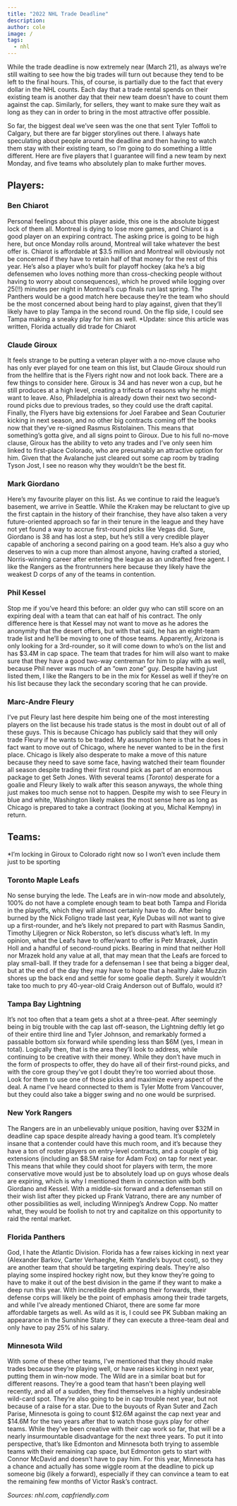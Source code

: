 ```yaml
---
title: "2022 NHL Trade Deadline"
description: 
author: cole
image: /
tags:
  - nhl
---
```


While the trade deadline is now extremely near (March 21), as always we’re still waiting to see how the big trades will turn out because they tend to be left to the final hours. This, of course, is partially due to the fact that every dollar in the NHL counts. Each day that a trade rental spends on their existing team is another day that their new team doesn’t have to count them against the cap. Similarly, for sellers, they want to make sure they wait as long as they can in order to bring in the most attractive offer possible. 

So far, the biggest deal we’ve seen was the one that sent Tyler Toffoli to Calgary, but there are far bigger storylines out there. I always hate speculating about people around the deadline and then having to watch them stay with their existing team, so I’m going to do something a little different. Here are five players that I guarantee will find a new team by next Monday, and five teams who absolutely plan to make further moves.

## Players:

### Ben Chiarot
Personal feelings about this player aside, this one is the absolute biggest lock of them all. Montreal is dying to lose more games, and Chiarot is a good player on an expiring contract. The asking price is going to be high here, but once Monday rolls around, Montreal will take whatever the best offer is. Chiarot is affordable at $3.5 million and Montreal will obviously not be concerned if they have to retain half of that money for the rest of this year. He’s also a player who’s built for playoff hockey (aka he’s a big defensemen who loves nothing more than cross-checking people without having to worry about consequences), which he proved while logging over 25(!!) minutes per night in Montreal’s cup finals run last spring. The Panthers would be a good match here because they’re the team who should be the most concerned about being hard to play against, given that they’ll likely have to play Tampa in the second round. On the flip side, I could see Tampa making a sneaky play for him as well.
*Update: since this article was written, Florida actually did trade for Chiarot

### Claude Giroux
It feels strange to be putting a veteran player with a no-move clause who has only ever played for one team on this list, but Claude Giroux should run from the hellfire that is the Flyers right now and not look back. There are a few things to consider here. Giroux is 34 and has never won a cup, but he still produces at a high level, creating a trifecta of reasons why he might want to leave. Also, Philadelphia is already down their next two second-round picks due to previous trades, so they could use the draft capital. Finally, the Flyers have big extensions for Joel Farabee and Sean Couturier kicking in next season, and no other big contracts coming off the books now that they’ve re-signed Rasmus Ristolainen. This means that something’s gotta give, and all signs point to Giroux. Due to his full no-move clause, Giroux has the ability to veto any trades and I’ve only seen him linked to first-place Colorado, who are presumably an attractive option for him. Given that the Avalanche just cleared out some cap room by trading Tyson Jost, I see no reason why they wouldn’t be the best fit. 

### Mark Giordano
Here’s my favourite player on this list. As we continue to raid the league’s basement, we arrive in Seattle. While the Kraken may be reluctant to give up the first captain in the history of their franchise, they have also taken a very future-oriented approach so far in their tenure in the league and they have not yet found a way to accrue first-round picks like Vegas did. Sure, Giordano is 38 and has lost a step, but he’s still a very credible player capable of anchoring a second pairing on a good team. He’s also a guy who deserves to win a cup more than almost anyone, having crafted a storied, Norris-winning career after entering the league as an undrafted free agent. I like the Rangers as the frontrunners here because they likely have the weakest D corps of any of the teams in contention.

### Phil Kessel
Stop me if you’ve heard this before: an older guy who can still score on an expiring deal with a team that can eat half of his contract. The only difference here is that Kessel may not want to move as he adores the anonymity that the desert offers, but with that said, he has an eight-team trade list and he’ll be moving to one of those teams. Apparently, Arizona is only looking for a 3rd-rounder, so it will come down to who’s on the list and has $3.4M in cap space. The team that trades for him will also want to make sure that they have a good two-way centreman for him to play with as well, because Phil never was much of an “own zone” guy. Despite having just listed them, I like the Rangers to be in the mix for Kessel as well if they’re on his list because they lack the secondary scoring that he can provide. 

### Marc-Andre Fleury
I’ve put Fleury last here despite him being one of the most interesting players on the list because his trade status is the most in doubt out of all of these guys. This is because Chicago has publicly said that they will only trade Fleury if he wants to be traded. My assumption here is that he does in fact want to move out of Chicago, where he never wanted to be in the first place. Chicago is likely also desperate to make a move of this nature because they need to save some face, having watched their team flounder all season despite trading their first round pick as part of an enormous package to get Seth Jones. With several teams (*Toronto*) desperate for a goalie and Fleury likely to walk after this season anyways, the whole thing just makes too much sense not to happen. Despite my wish to see Fleury in blue and white, Washington likely makes the most sense here as long as Chicago is prepared to take a contract (looking at you, Michal Kempny) in return. 

## Teams:

*I’m locking in Giroux to Colorado right now so I won’t even include them just to be sporting

### Toronto Maple Leafs
No sense burying the lede. The Leafs are in win-now mode and absolutely, 100% do not have a complete enough team to beat both Tampa and Florida in the playoffs, which they will almost certainly have to do. After being burned by the Nick Foligno trade last year, Kyle Dubas will not want to give up a first-rounder, and he’s likely not prepared to part with Rasmus Sandin, Timothy Liljegren or Nick Roberston, so let’s discuss what’s left. In my opinion, what the Leafs have to offer/want to offer is Petr Mrazek, Justin Holl and a handful of second-round picks. Bearing in mind that neither Holl nor Mrazek hold any value at all, that may mean that the Leafs are forced to play small-ball. If they trade for a defenseman I see that being a bigger deal, but at the end of the day they may have to hope that a healthy Jake Muzzin shores up the back end and settle for some goalie depth. Surely it wouldn’t take too much to pry 40-year-old Craig Anderson out of Buffalo, would it?

### Tampa Bay Lightning
It’s not too often that a team gets a shot at a three-peat. After seemingly being in big trouble with the cap last off-season, the Lightning deftly let go of their entire third line and Tyler Johnson, and remarkably formed a passable bottom six forward while spending less than $6M (yes, I mean in total). Logically then, that is the area they’ll look to address, while continuing to be creative with their money. While they don’t have much in the form of prospects to offer, they do have all of their first-round picks, and with the core group they’ve got I doubt they’re too worried about those. Look for them to use one of those picks and maximize every aspect of the deal. A name I’ve heard connected to them is Tyler Motte from Vancouver, but they could also take a bigger swing and no one would be surprised. 

### New York Rangers
The Rangers are in an unbelievably unique position, having over $32M in deadline cap space despite already having a good team. It’s completely insane that a contender could have this much room, and it’s because they have a ton of roster players on entry-level contracts, and a couple of big extensions (including an $8.5M raise for Adam Fox) on tap for next year. This means that while they could shoot for players with term, the more conservative move would just be to absolutely load up on guys whose deals are expiring, which is why I mentioned them in connection with both Giordano and Kessel. With a middle-six forward and a defenseman still on their wish list after they picked up Frank Vatrano, there are any number of other possibilities as well, including Winnipeg’s Andrew Copp. No matter what, they would be foolish to not try and capitalize on this opportunity to raid the rental market.

### Florida Panthers
God, I hate the Atlantic Division. Florida has a few raises kicking in next year (Alexander Barkov, Carter Verhaeghe, Keith Yandle’s buyout cost), so they are another team that should be targeting expiring deals. They’re also playing some inspired hockey right now, but they know they’re going to have to make it out of the best division in the game if they want to make a deep run this year. With incredible depth among their forwards, their defense corps will likely be the point of emphasis among their trade targets, and while I’ve already mentioned Chiarot, there are some far more affordable targets as well. As wild as it is, I could see PK Subban making an appearance in the Sunshine State if they can execute a three-team deal and only have to pay 25% of his salary. 

### Minnesota Wild
With some of these other teams, I’ve mentioned that they should make trades because they’re playing well, or have raises kicking in next year, putting them in win-now mode. The Wild are in a similar boat but for different reasons. They’re a good team that hasn't been playing well recently, and all of a sudden, they find themselves in a highly undesirable wild-card spot. They’re also going to be in cap trouble next year, but not because of a raise for a star. Due to the buyouts of Ryan Suter and Zach Parise, Minnesota is going to count $12.6M against the cap next year and $14.6M for the two years after that to watch those guys play for other teams. While they’ve been creative with their cap work so far, that will be a nearly insurmountable disadvantage for the next three years. To put it into perspective, that’s like Edmonton and Minnesota both trying to assemble teams with their remaining cap space, but Edmonton gets to start with Connor McDavid and doesn’t have to pay him. For this year, Minnesota has a chance and actually has some wiggle room at the deadline to pick up someone big (likely a forward), especially if they can convince a team to eat the remaining few months of Victor Rask’s contract. 

*Sources: nhl.com, capfriendly.com* 